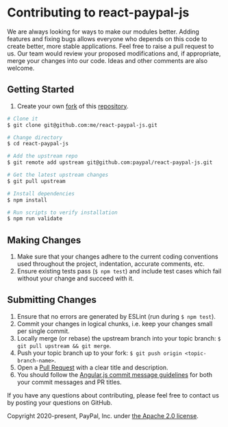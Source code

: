 # Contributing to react-paypal-js

We are always looking for ways to make our modules better. Adding features and fixing bugs allows everyone who depends
on this code to create better, more stable applications.
Feel free to raise a pull request to us. Our team would review your proposed modifications and, if appropriate, merge
your changes into our code. Ideas and other comments are also welcome.

## Getting Started

1. Create your own [fork](https://help.github.com/articles/fork-a-repo) of this [repository](../../fork).

```bash
# Clone it
$ git clone git@github.com:me/react-paypal-js.git

# Change directory
$ cd react-paypal-js

# Add the upstream repo
$ git remote add upstream git@github.com:paypal/react-paypal-js.git

# Get the latest upstream changes
$ git pull upstream

# Install dependencies
$ npm install

# Run scripts to verify installation
$ npm run validate
```

## Making Changes

1. Make sure that your changes adhere to the current coding conventions used throughout the project, indentation, accurate comments, etc.
2. Ensure existing tests pass (`$ npm test`) and include test cases which fail without your change and succeed with it.

## Submitting Changes

1. Ensure that no errors are generated by ESLint (run during `$ npm test`).
2. Commit your changes in logical chunks, i.e. keep your changes small per single commit.
3. Locally merge (or rebase) the upstream branch into your topic branch: `$ git pull upstream && git merge`.
4. Push your topic branch up to your fork: `$ git push origin <topic-branch-name>`.
5. Open a [Pull Request](https://help.github.com/articles/using-pull-requests) with a clear title and description.
6. You should follow the [Angular.js commit message guidelines](https://github.com/angular/angular.js/blob/master/DEVELOPERS.md#-git-commit-guidelines) for both your commit messages and PR titles.

If you have any questions about contributing, please feel free to contact us by posting your questions on GitHub.

Copyright 2020-present, PayPal, Inc. under [the Apache 2.0 license](LICENSE.txt).
